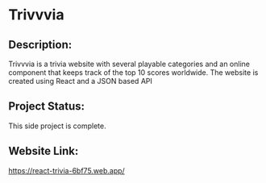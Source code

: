 # Trivvvia


## Description:

Trivvvia is a trivia website with several playable categories and an online component that keeps track of the top 10 scores worldwide. The website is created using React and a JSON based API

## Project Status:

This side project is complete.

## Website Link:
https://react-trivia-6bf75.web.app/
